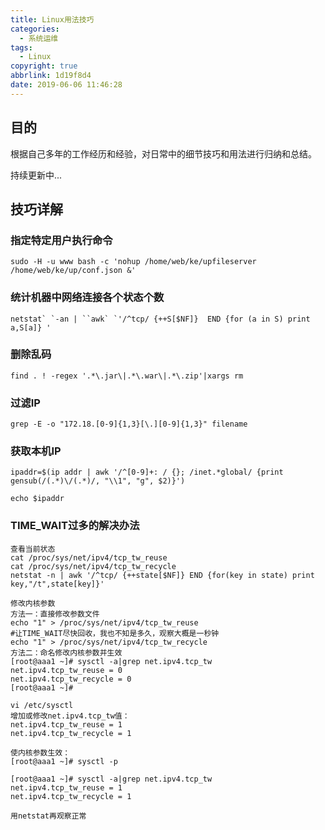 ```yaml
---
title: Linux用法技巧
categories:
  - 系统运维
tags:
  - Linux
copyright: true
abbrlink: 1d19f8d4
date: 2019-06-06 11:46:28
---
```


## 目的

根据自己多年的工作经历和经验，对日常中的细节技巧和用法进行归纳和总结。

持续更新中...

<!--more-->

## 技巧详解

### 指定特定用户执行命令

```shell
sudo -H -u www bash -c 'nohup /home/web/ke/upfileserver /home/web/ke/up/conf.json &'
```

### 统计机器中网络连接各个状态个数

```shell
netstat` `-an | ``awk` `'/^tcp/ {++S[$NF]}  END {for (a in S) print a,S[a]} '
```

### 删除乱码

```shell
find . ! -regex '.*\.jar\|.*\.war\|.*\.zip'|xargs rm
```

### 过滤IP

```SHELL
grep -E -o "172.18.[0-9]{1,3}[\.][0-9]{1,3}" filename
```

### 获取本机IP

```SHELL
ipaddr=$(ip addr | awk '/^[0-9]+: / {}; /inet.*global/ {print gensub(/(.*)\/(.*)/, "\\1", "g", $2)}')

echo $ipaddr
```

### **TIME_WAIT过多的解决办法**

```shell
查看当前状态
cat /proc/sys/net/ipv4/tcp_tw_reuse
cat /proc/sys/net/ipv4/tcp_tw_recycle
netstat -n | awk '/^tcp/ {++state[$NF]} END {for(key in state) print key,"/t",state[key]}'

修改内核参数
方法一：直接修改参数文件
echo "1" > /proc/sys/net/ipv4/tcp_tw_reuse
#让TIME_WAIT尽快回收，我也不知是多久，观察大概是一秒钟
echo "1" > /proc/sys/net/ipv4/tcp_tw_recycle
方法二：命名修改内核参数并生效
[root@aaa1 ~]# sysctl -a|grep net.ipv4.tcp_tw
net.ipv4.tcp_tw_reuse = 0
net.ipv4.tcp_tw_recycle = 0
[root@aaa1 ~]#

vi /etc/sysctl
增加或修改net.ipv4.tcp_tw值：
net.ipv4.tcp_tw_reuse = 1
net.ipv4.tcp_tw_recycle = 1

使内核参数生效：
[root@aaa1 ~]# sysctl -p

[root@aaa1 ~]# sysctl -a|grep net.ipv4.tcp_tw
net.ipv4.tcp_tw_reuse = 1
net.ipv4.tcp_tw_recycle = 1

用netstat再观察正常
```

